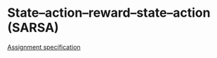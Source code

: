 # State–action–reward–state–action (SARSA)

[Assignment specification](assignment_specification.pdf)

